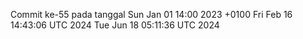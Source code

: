 Commit ke-55 pada tanggal Sun Jan 01 14:00 2023 +0100
Fri Feb 16 14:43:06 UTC 2024
Tue Jun 18 05:11:36 UTC 2024
